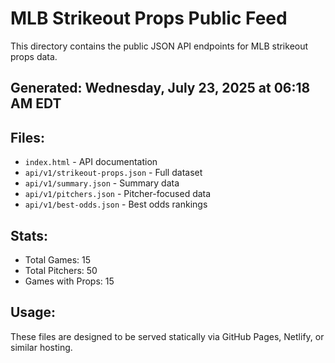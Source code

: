 # MLB Strikeout Props Public Feed

This directory contains the public JSON API endpoints for MLB strikeout props data.

## Generated: Wednesday, July 23, 2025 at 06:18 AM EDT

## Files:
- `index.html` - API documentation
- `api/v1/strikeout-props.json` - Full dataset
- `api/v1/summary.json` - Summary data
- `api/v1/pitchers.json` - Pitcher-focused data  
- `api/v1/best-odds.json` - Best odds rankings

## Stats:
- Total Games: 15
- Total Pitchers: 50
- Games with Props: 15

## Usage:
These files are designed to be served statically via GitHub Pages, Netlify, or similar hosting.
